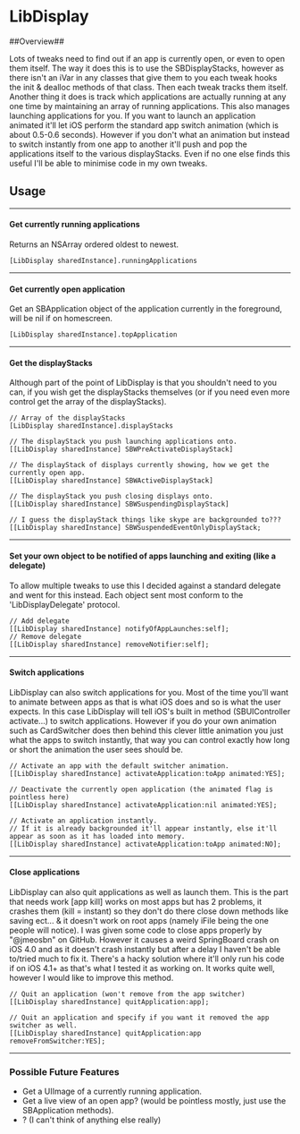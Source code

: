 # LibDisplay #

##Overview##

Lots of tweaks need to find out if an app is currently open, or even to open them itself. The way it does this is to use the SBDisplayStacks, however as there isn't an iVar in any classes that give them to you each tweak hooks the init & dealloc methods of that class. Then each tweak tracks them itself.
Another thing it does is track which applications are actually running at any one time by maintaining an array of running applications.
This also manages launching applications for you. If you want to launch an application animated it'll let iOS perform the standard app switch animation (which is about 0.5-0.6 seconds). However if you don't what an animation but instead to switch instantly from one app to another it'll push and pop the applications itself to the various displayStacks.
Even if no one else finds this useful I'll be able to minimise code in my own tweaks.


## Usage ##

---------------------------

#### Get currently running applications ####

Returns an NSArray ordered oldest to newest.

    [LibDisplay sharedInstance].runningApplications


---------------------------

#### Get currently open application ####

Get an SBApplication object of the application currently in the foreground, will be nil if on homescreen.

    [LibDisplay sharedInstance].topApplication


---------------------------

#### Get the displayStacks ####

Although part of the point of LibDisplay is that you shouldn't need to you can, if you wish get the displayStacks themselves (or if you need even more control get the array of the displayStacks).

    // Array of the displayStacks
    [LibDisplay sharedInstance].displayStacks

    // The displayStack you push launching applications onto.
    [[LibDisplay sharedInstance] SBWPreActivateDisplayStack]

    // The displayStack of displays currently showing, how we get the currently open app.
    [[LibDisplay sharedInstance] SBWActiveDisplayStack]

    // The displayStack you push closing displays onto.
    [[LibDisplay sharedInstance] SBWSuspendingDisplayStack]

    // I guess the displayStack things like skype are backgrounded to???
    [[LibDisplay sharedInstance] SBWSuspendedEventOnlyDisplayStack;


---------------------------

#### Set your own object to be notified of apps launching and exiting (like a delegate) ####

To allow multiple tweaks to use this I decided against a standard delegate and went for this instead.
Each object sent most conform to the 'LibDisplayDelegate' protocol.

    // Add delegate
    [[LibDisplay sharedInstance] notifyOfAppLaunches:self];
    // Remove delegate
    [[LibDisplay sharedInstance] removeNotifier:self];


---------------------------

#### Switch applications ####

LibDisplay can also switch applications for you. Most of the time you'll want to animate between apps as that is what iOS does and so is what the user expects. In this case LibDisplay will tell iOS's built in method (SBUIController activate...) to switch applications.
However if you do your own animation such as CardSwitcher does then behind this clever little animation you just what the apps to switch instantly, that way you can control exactly how long or short the animation the user sees should be.

    // Activate an app with the default switcher animation.
    [[LibDisplay sharedInstance] activateApplication:toApp animated:YES];

    // Deactivate the currently open application (the animated flag is pointless here)
    [[LibDisplay sharedInstance] activateApplication:nil animated:YES];

    // Activate an application instantly.
    // If it is already backgrounded it'll appear instantly, else it'll appear as soon as it has loaded into memory.
    [[LibDisplay sharedInstance] activateApplication:toApp animated:NO];


---------------------------

#### Close applications ####

LibDisplay can also quit applications as well as launch them.
This is the part that needs work [app kill] works on most apps but has 2 problems, it crashes them (kill = instant) so they don't do there close down methods like saving ect... & it doesn't work on root apps (namely iFile being the one people will notice). I was given some code to close apps properly by "@jmeosbn" on GitHub. However it causes a weird SpringBoard crash on iOS 4.0 and as it doesn't crash instantly but after a delay I haven't be able to/tried much to fix it. There's a hacky solution where it'll only run his code if on iOS 4.1+ as that's what I tested it as working on. It works quite well, however I would like to improve this method.

    // Quit an application (won't remove from the app switcher)
    [[LibDisplay sharedInstance] quitApplication:app];

    // Quit an application and specify if you want it removed the app switcher as well.
    [[LibDisplay sharedInstance] quitApplication:app removeFromSwitcher:YES];



---------------------------

### Possible Future Features ###

*  Get a UIImage of a currently running application.
*  Get a live view of an open app? (would be pointless mostly, just use the SBApplication methods).
* ? (I can't think of anything else really)
